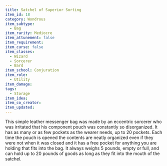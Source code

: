 ```yaml
---
title: Satchel of Superior Sorting
item_id: 18
category: Wondrous
item_subtype:
  - Bag
item_rarity: Mediocre
item_attunement: false
item_requirement:
item_curse: false
item_classes:
  - Wizard
  - Sorcerer
  - Bard
item_school: Conjuration
item_role:
  - Utility
item_damage:
tags:
  - Storage
item_idea:
item_co_creator:
item_updated:
---
```


This simple leather messenger bag was made by an eccentric sorcerer who was irritated that his component pouch was constantly so disorganized. It has as many or as few pockets as the wearer needs, up to 20 pockets. Each time the pouch is opened the contents are neatly organized even if they were not when it was closed and it has a free pocket for anything you are holding that fits into the bag. It always weighs 5 pounds, empty or full, and can hold up to 20 pounds of goods as long as they fit into the mouth of the satchel.
